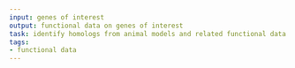 ```yaml
---
input: genes of interest
output: functional data on genes of interest
task: identify homologs from animal models and related functional data
tags:
- functional data
---
```

